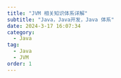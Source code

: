 ```yaml
---
title: "JVM 相关知识体系详解"
subtitle: "Java，Java开发，Java 体系"
date: 2024-3-17 16:07:34
category:
  - Java
tag:
  - Java
  - JVM
order: 1
---
```

